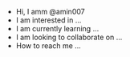 - Hi, I amm @amin007
- I am interested in ...
- I am currently learning ...
- I am looking to collaborate on ...
- How to reach me ...
